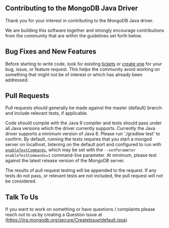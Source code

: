 ## Contributing to the MongoDB Java Driver

Thank you for your interest in contributing to the MongoDB Java driver.

We are building this software together and strongly encourage contributions from the community that are within the guidelines set forth 
below. 

Bug Fixes and New Features
--------------------------

Before starting to write code, look for existing [tickets](https://jira.mongodb.org/browse/JAVA) or 
[create one](https://jira.mongodb.org/secure/CreateIssue!default.jspa) for your bug, issue, or feature request. This helps the community 
avoid working on something that might not be of interest or which has already been addressed.

Pull Requests
-------------

Pull requests should generally be made against the master (default) branch and include relevant tests, if applicable. 

Code should compile with the Java 9 compiler and tests should pass under all Java versions which the driver currently
supports. Currently the Java driver supports a minimum version of Java 8.  Please run './gradlew test' to confirm.   By default, running the
tests requires that you start a mongod server on localhost, listening on the default port and configured to run with
[`enableTestCommands`](http://docs.mongodb.org/manual/reference/parameters/#param.enableTestCommands), which may be set with the 
`--setParameter enableTestCommands=1` command-line parameter.   At minimum, please test against the latest release version of the MongoDB 
server.

The results of pull request testing will be appended to the request. If any tests do not pass, or relevant tests are not included, the 
pull request will not be considered. 

Talk To Us
----------

If you want to work on something or have questions / complaints please reach out to us by creating a Question issue at 
(https://jira.mongodb.org/secure/CreateIssue!default.jspa).

